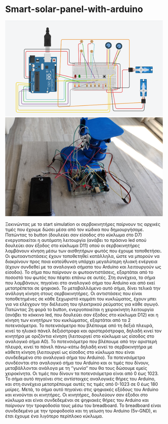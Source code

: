 # Smart-solar-panel-with-arduino
![alt text](https://github.com/Karydis1/Solar-Panel-Automatic/blob/main/Tinkercad.png)
![alt text](https://github.com/Janudis/Smart-solar-panel-with-arduino/blob/main/Solar%20Panel.jpg)

Ξεκινώντας με το start simulation οι σερβοκινητήρες παίρνουν τις αρχικές τιμές που  έχουμε δώσει μέσα από τον κώδικα που δημιουργήσαμε. Πατώντας το button (δουλεύει σαν  είσοδος στο κύκλωμα στο D7) ενεργοποιείται η αυτόματη λειτουργία (ανάβει το πράσινο led οπού δουλεύει σαν έξοδος στο κύκλωμα D11) οπού οι σερβοκινητήρες λαμβάνουν κίνηση  μέσω των αισθητήρων φωτός που έχουμε τοποθετήσει. Οι φωτοαντιστάσεις έχουν τοποθετηθεί κατάλληλα, ώστε να μπορούν να διακρίνουν προς ποια κατεύθυνση υπάρχει μεγαλύτερη  ηλιακή ενέργεια (έχουν συνδεθεί με τα αναλογικά σήματα του Arduino και λειτουργούν ως  είσοδοι). Το σήμα που παίρνουν οι φωτοαντιστάσεις, εξαρτάται από το ποσοστό του φωτός  που πέφτει επάνω σε αυτές. Στη συνέχεια, το σήμα που λαμβάνουν, πηγαίνει στο αναλογικό  σήμα του Arduino και από εκεί μετατρέπεται σε ψηφιακό. Το μεταβαλλόμενο αυτό σήμα, δίνει  τελικά την ανάλογη κίνηση στους σερβοκινητήρες. Οι αντιστάσεις που είναι τοποθετημένες σε  κάθε ξεχωριστό κομμάτι του κυκλώματος, έχουν μπει για να ελέγχουν την διέλευση του ηλεκτρικού ρεύματος για κάθε αγωγό. Πατώντας 2η φορά το button, ενεργοποιείται η χειροκίνητη λειτουργία (ανάβει το κόκκινο led, που δουλεύει σαν έξοδος στο κύκλωμα D12)  και η κίνηση των κινητήρων του κυκλώματος, εξαρτάται από τα 2 ποτενσιόμετρα. Το ποτενσιόμετρο που βλέπουμε από τη δεξιά πλευρά, κινεί το ηλιακό πάνελ δεξιόστροφα και αριστερόστροφα, δηλαδή κινεί τον κινητήρα με οριζόντια κίνηση (λειτουργεί στο κύκλωμα ως είσοδος στο αναλογικό σήμα A0). Το ποτενσιόμετρο που βλέπουμε από την αριστερή πλευρά, κινεί το πάνελ πάνω-κάτω δηλαδή κινεί το σερβοκινητήρα με κάθετη κίνηση (λειτουργεί ως είσοδος στο κύκλωμα που είναι συνδεδεμένο στο αναλογικό σήμα του Arduino). Τα ποτενσιόμετρα συνδέονται στο αναλογικό σήμα του Arduino και οι τιμές που δίνουν, μεταβάλλονται ανάλογα με τη ‘’γωνία‘’ που θα τους δώσουμε εμείς χειροκίνητα. Οι τιμές που δίνουν τα ποτενσιόμετρα είναι από 0 έως 1023. Το σήμα αυτό πηγαίνει στις αντίστοιχες αναλογικές θήρες του Arduino, και στη συνέχεια μετατρέπουμε αυτές τις τιμές από 0-1023 σε 0 έως 180 μοίρες. Μετά, το σήμα αυτό πηγαίνει στις ψηφιακές εξόδους του Arduino και κινούνται οι κινητήρες. Οι κινητήρες, δουλεύουν σαν έξοδοι στο κύκλωμα και είναι συνδεδεμένοι σε ψηφιακές θήρες του Arduino και παίρνουν την τροφοδοσία τους μέσω του breadboard. Το breadboard είναι συνδεδεμένο με την τροφοδοσία και τη γείωση του Arduino (5v-GND), κι έτσι έχουμε ένα λιγότερο περίπλοκο κύκλωμα. 

